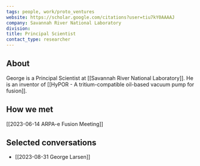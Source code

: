 ```yaml
---
tags: people, work/proto_ventures
website: https://scholar.google.com/citations?user=tiu7kY0AAAAJ
company: Savannah River National Laboratory
division:
title: Principal Scientist
contact_type: researcher
---
```

## About
George is a Principal Scientist at [[Savannah River National Laboratory]]. He is an inventor of [[HyPOR - A tritium-compatible oil-based vacuum pump for fusion]].

## How we met
[[2023-06-14 ARPA-e Fusion Meeting]]

## Selected conversations
- [[2023-08-31 George Larsen]]